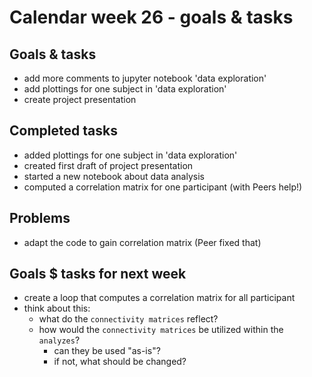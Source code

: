 # Calendar week 26 - goals & tasks

## Goals & tasks
- add more comments to jupyter notebook 'data exploration'
- add plottings for one subject in 'data exploration'
- create project presentation

## Completed tasks
- added plottings for one subject in 'data exploration'
- created first draft of project presentation
- started a new notebook about data analysis
- computed a correlation matrix for one participant (with Peers help!)

## Problems
- adapt the code to gain correlation matrix (Peer fixed that)

## Goals $ tasks for next week
- create a loop that computes a correlation matrix for all participant
- think about this:
    - what do the `connectivity matrices` reflect? 
    -  how would the `connectivity matrices` be utilized within the `analyzes`?
        - can they be used "as-is"?
        - if not, what should be changed?

